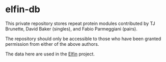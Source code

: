 # elfin-db

This private repository stores repeat protein modules contributed by TJ Brunette, David Baker (singles), and Fabio Parmeggiani (pairs). 

The repository should only be accessible to those who have been granted permission from either of the above authors.

The data here are used in the [Elfin](https://github.com/joy13975/elfin) project.